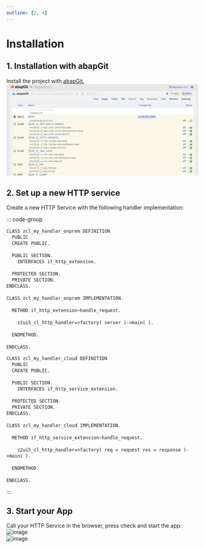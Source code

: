 ```yaml
---
outline: [2, 4]
---
```


# Installation

## 1. Installation with abapGit

Install the project with [abapGit.](https://abapgit.org)
![alt text](image.png)

## 2. Set up a new HTTP service
Create a new HTTP Service with the following handler implementation:

::: code-group

```abap [ABAP]
CLASS zcl_my_handler_onprem DEFINITION
  PUBLIC
  CREATE PUBLIC.

  PUBLIC SECTION.
    INTERFACES if_http_extension.

  PROTECTED SECTION.
  PRIVATE SECTION.
ENDCLASS.

CLASS zcl_my_handler_onprem IMPLEMENTATION.

  METHOD if_http_extension~handle_request.

    z2ui5_cl_http_handler=>factory( server )->main( ).

  ENDMETHOD.

ENDCLASS.
```

```abap [ABAP Cloud]
CLASS zcl_my_handler_cloud DEFINITION
  PUBLIC
  CREATE PUBLIC.

  PUBLIC SECTION.
    INTERFACES if_http_service_extension.

  PROTECTED SECTION.
  PRIVATE SECTION.
ENDCLASS.

CLASS zcl_my_handler_cloud IMPLEMENTATION.

  METHOD if_http_service_extension~handle_request.

    z2ui5_cl_http_handler=>factory( req = request res = response )->main( ).

  ENDMETHOD.

ENDCLASS.
```
:::


## 3. Start your App
Call your HTTP Service in the browser, press check and start the app:
<img width="800" alt="image" src="https://github.com/user-attachments/assets/c8962298-068d-4efb-a853-c44a9b9cda56"><br>
<img width="800" alt="image" src="https://github.com/user-attachments/assets/beee0551-494f-4e29-98bd-529395e27405">

